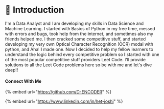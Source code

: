 # 👋 Introduction

I'm a Data Analyst and I am developing my skills in Data Science and Machine Learning. I started with Basics of Python in my free time, messed with errors and bugs, took help from the internet, and sometimes also my friends helped me. I then cracked some competitive stuff, and started developing my very own Optical Character Recognition (OCR) modal with python, and Aha! I made one. Now I decided to help my fellow learners to understand the logic behind every competitive problem so I started with one of the most popular competitive stuff providers Leet Code. I'll provide solutions to all the Leet Code problems here so be with me and let's dive deep!!

#### Connect With Me

{% embed url="https://github.com/D-ENCODER" %}

{% embed url="https://www.linkedin.com/in/het-joshi" %}
